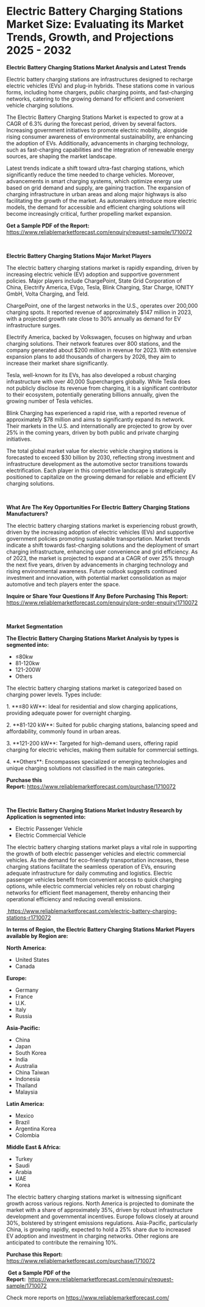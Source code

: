 <p><h1>Electric Battery Charging Stations Market Size: Evaluating its Market Trends, Growth, and Projections 2025 - 2032</h1></p><p><strong>Electric Battery Charging Stations Market Analysis and Latest Trends</strong></p>
<p><p>Electric battery charging stations are infrastructures designed to recharge electric vehicles (EVs) and plug-in hybrids. These stations come in various forms, including home chargers, public charging points, and fast-charging networks, catering to the growing demand for efficient and convenient vehicle charging solutions. </p><p>The Electric Battery Charging Stations Market is expected to grow at a CAGR of 6.3% during the forecast period, driven by several factors. Increasing government initiatives to promote electric mobility, alongside rising consumer awareness of environmental sustainability, are enhancing the adoption of EVs. Additionally, advancements in charging technology, such as fast-charging capabilities and the integration of renewable energy sources, are shaping the market landscape.</p><p>Latest trends indicate a shift toward ultra-fast charging stations, which significantly reduce the time needed to charge vehicles. Moreover, advancements in smart charging systems, which optimize energy use based on grid demand and supply, are gaining traction. The expansion of charging infrastructure in urban areas and along major highways is also facilitating the growth of the market. As automakers introduce more electric models, the demand for accessible and efficient charging solutions will become increasingly critical, further propelling market expansion.</p></p>
<p><strong>Get a Sample PDF of the Report:&nbsp;</strong> <a href="https://www.reliablemarketforecast.com/enquiry/request-sample/1710072?utm_campaign=2781&utm_medium=2&utm_source=Github&utm_content=ia&utm_term=27032025&utm_id=electric-battery-charging-stations">https://www.reliablemarketforecast.com/enquiry/request-sample/1710072</a></p>
<p>&nbsp;</p>
<p><strong>Electric Battery Charging Stations Major Market Players</strong></p>
<p><p>The electric battery charging stations market is rapidly expanding, driven by increasing electric vehicle (EV) adoption and supportive government policies. Major players include ChargePoint, State Grid Corporation of China, Electrify America, EVgo, Tesla, Blink Charging, Star Charge, IONITY GmbH, Volta Charging, and Teld.</p><p>ChargePoint, one of the largest networks in the U.S., operates over 200,000 charging spots. It reported revenue of approximately $147 million in 2023, with a projected growth rate close to 30% annually as demand for EV infrastructure surges. </p><p>Electrify America, backed by Volkswagen, focuses on highway and urban charging solutions. Their network features over 800 stations, and the company generated about $200 million in revenue for 2023. With extensive expansion plans to add thousands of chargers by 2026, they aim to increase their market share significantly.</p><p>Tesla, well-known for its EVs, has also developed a robust charging infrastructure with over 40,000 Superchargers globally. While Tesla does not publicly disclose its revenue from charging, it is a significant contributor to their ecosystem, potentially generating billions annually, given the growing number of Tesla vehicles.</p><p>Blink Charging has experienced a rapid rise, with a reported revenue of approximately $78 million and aims to significantly expand its network. Their markets in the U.S. and internationally are projected to grow by over 25% in the coming years, driven by both public and private charging initiatives.</p><p>The total global market value for electric vehicle charging stations is forecasted to exceed $30 billion by 2030, reflecting strong investment and infrastructure development as the automotive sector transitions towards electrification. Each player in this competitive landscape is strategically positioned to capitalize on the growing demand for reliable and efficient EV charging solutions.</p></p>
<p>&nbsp;</p>
<p><strong>What Are The Key Opportunities For Electric Battery Charging Stations Manufacturers?</strong></p>
<p><p>The electric battery charging stations market is experiencing robust growth, driven by the increasing adoption of electric vehicles (EVs) and supportive government policies promoting sustainable transportation. Market trends indicate a shift towards fast-charging solutions and the deployment of smart charging infrastructure, enhancing user convenience and grid efficiency. As of 2023, the market is projected to expand at a CAGR of over 25% through the next five years, driven by advancements in charging technology and rising environmental awareness. Future outlook suggests continued investment and innovation, with potential market consolidation as major automotive and tech players enter the space.</p></p>
<p><strong>Inquire or Share Your Questions If Any Before Purchasing This Report:</strong> <a href="https://www.reliablemarketforecast.com/enquiry/pre-order-enquiry/1710072?utm_campaign=2781&utm_medium=2&utm_source=Github&utm_content=ia&utm_term=27032025&utm_id=electric-battery-charging-stations">https://www.reliablemarketforecast.com/enquiry/pre-order-enquiry/1710072</a></p>
<p>&nbsp;</p>
<p><strong>Market Segmentation</strong></p>
<p><strong>The Electric Battery Charging Stations Market Analysis by types is segmented into:</strong></p>
<p><ul><li>≤80kw</li><li>81-120kw</li><li>121-200W</li><li>Others</li></ul></p>
<p><p>The electric battery charging stations market is categorized based on charging power levels. Types include: </p><p>1. **≤80 kW**: Ideal for residential and slow charging applications, providing adequate power for overnight charging. </p><p>2. **81-120 kW**: Suited for public charging stations, balancing speed and affordability, commonly found in urban areas. </p><p>3. **121-200 kW**: Targeted for high-demand users, offering rapid charging for electric vehicles, making them suitable for commercial settings. </p><p>4. **Others**: Encompasses specialized or emerging technologies and unique charging solutions not classified in the main categories.</p></p>
<p><strong>Purchase this Report:&nbsp;</strong><a href="https://www.reliablemarketforecast.com/purchase/1710072?utm_campaign=2781&utm_medium=2&utm_source=Github&utm_content=ia&utm_term=27032025&utm_id=electric-battery-charging-stations">https://www.reliablemarketforecast.com/purchase/1710072</a></p>
<p>&nbsp;</p>
<p><strong>The Electric Battery Charging Stations Market Industry Research by Application is segmented into:</strong></p>
<p><ul><li>Electric Passenger Vehicle</li><li>Electric Commercial Vehicle</li></ul></p>
<p><p>The electric battery charging stations market plays a vital role in supporting the growth of both electric passenger vehicles and electric commercial vehicles. As the demand for eco-friendly transportation increases, these charging stations facilitate the seamless operation of EVs, ensuring adequate infrastructure for daily commuting and logistics. Electric passenger vehicles benefit from convenient access to quick charging options, while electric commercial vehicles rely on robust charging networks for efficient fleet management, thereby enhancing their operational efficiency and reducing overall emissions.</p></p>
<p><a href="https://www.reliablemarketforecast.com/electric-battery-charging-stations-r1710072?utm_campaign=2781&utm_medium=2&utm_source=Github&utm_content=ia&utm_term=27032025&utm_id=electric-battery-charging-stations">&nbsp;https://www.reliablemarketforecast.com/electric-battery-charging-stations-r1710072</a></p>
<p><strong>In terms of Region, the Electric Battery Charging Stations Market Players available by Region are:</strong></p>
<p>
    <p> <strong> North America: </strong>
        <ul>
            <li>United States</li>
            <li>Canada</li>
        </ul>
        </p> 
    <p> <strong> Europe: </strong>
        <ul>
            <li>Germany</li>
            <li>France</li>
            <li>U.K.</li>
            <li>Italy</li>
            <li>Russia</li>
        </ul>
        </p> 
    <p> <strong> Asia-Pacific: </strong>
        <ul>
            <li>China</li>
            <li>Japan</li>
            <li>South Korea</li>
            <li>India</li>
            <li>Australia</li>
            <li>China Taiwan</li>
            <li>Indonesia</li>
            <li>Thailand</li>
            <li>Malaysia</li>
        </ul>
        </p> 
    <p> <strong> Latin America: </strong>
        <ul>
            <li>Mexico</li>
            <li>Brazil</li>
            <li>Argentina Korea</li>
            <li>Colombia</li>
        </ul>
        </p> 
    <p> <strong> Middle East & Africa: </strong>
        <ul>
            <li>Turkey</li>
            <li>Saudi</li>
            <li>Arabia</li>
            <li>UAE</li>
            <li>Korea</li>
        </ul>
    </p>
    </p>
<p><p>The electric battery charging stations market is witnessing significant growth across various regions. North America is projected to dominate the market with a share of approximately 35%, driven by robust infrastructure development and governmental incentives. Europe follows closely at around 30%, bolstered by stringent emissions regulations. Asia-Pacific, particularly China, is growing rapidly, expected to hold a 25% share due to increased EV adoption and investment in charging networks. Other regions are anticipated to contribute the remaining 10%.</p></p>
<p><strong>Purchase this Report: </strong><a href="https://www.reliablemarketforecast.com/purchase/1710072?utm_campaign=2781&utm_medium=2&utm_source=Github&utm_content=ia&utm_term=27032025&utm_id=electric-battery-charging-stations">https://www.reliablemarketforecast.com/purchase/1710072</a></p>
<p>&nbsp;<strong>Get a Sample PDF of the Report:&nbsp;&nbsp;</strong><a href="https://www.reliablemarketforecast.com/enquiry/request-sample/1710072?utm_campaign=2781&utm_medium=2&utm_source=Github&utm_content=ia&utm_term=27032025&utm_id=electric-battery-charging-stations">https://www.reliablemarketforecast.com/enquiry/request-sample/1710072</a></p>
<p><strong></strong></p>
<p>Check more reports on <a href="https://www.reliablemarketforecast.com/?utm_campaign=2781&utm_medium=2&utm_source=Github&utm_content=ia&utm_term=27032025&utm_id=electric-battery-charging-stations">https://www.reliablemarketforecast.com/</a></p>